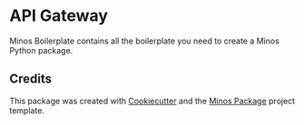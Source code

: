 API Gateway
===========

Minos Boilerplate contains all the boilerplate you need to create a Minos Python package.

Credits
-------

This package was created with [Cookiecutter](https://github.com/audreyr/cookiecutter)  and the [Minos Package](https://github.com/Clariteia/minos-pypackage) project template.
